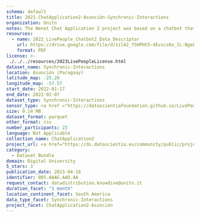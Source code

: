 ```yaml
---
schema: default
title: 2021-ChatApplication2-Asunción-Synchronic-Interactions
organization: Unitn
notes: The Wenet Chat Application 2 project was based on a chatbot that interacted with university students in Italy, Denmark, Paraguay, the United Kingdom, and Mongolia. It was conducted from December 2021 till early 2022 to verify the diversity among students based on social practices. This project builds on the Wenet Chat Application Pilot I project. It was a European Union WeNet Horizon 2020-funded project with the overall goal of developing a diversity-aware, machine-mediated paradigm for social interactions. Data was collected with a Telegram Chatbot called Ask4help and the i-Log Application. Some of the data collected included the respondent's career information (department, study course, study year,) and demographics (age, gender). Questions were sent on the Telegram App and user answers were recorded, the i-Log App recorded sensor data (such as location, accelerometer) from the user device. This data was collected in three phases, the first phase entailed interacting with the Telegram Chatbot, and sensor data was also collected during this phase. The second phase involved respondents answering a questionnaire, and in the third phase, they participated in a focus group to provide feedback.
resources:
  - name: 2022_LivePeople_Chatbot2_Data_Descriptor
    url: https://drive.google.com/file/d/1ilA2_f5HPHt5-4EvscsKo_lL-BgeFoF9/view?usp=sharing
    format: PDF
license: >-
 ./../../resources/2023LivePeopleLicense.html
dataset_name: Synchronic-Interactions
location: Asunción (Paraguay)
latitude_map: -25.26
longitude_map: -57.57
start_date: 2022-01-17
end_date: 2022-02-07
dataset_type: Synchronic-Interactions
sensor_type: <a href ="https://datascientiafoundation.github.io/LivePeople/datasets/2021-CH2-Asunci%C3%B3n-Questionnaire%20Exit%20Survey/">Exit survey </a>
size: 0.14 MB
dataset_format: parquet
other_format: csv
number_participants: 23
language: Not Applicable
collection_name: ChatApplication2
project_url: <a href="https://ds.datascientia.eu/community/public/projects/46939d63-b717-474c-9aa6-51773556248f">https://ds.datascientia.eu/community/public/projects/46939d63-b717-474c-9aa6-51773556248f</a>
category: 
  - Dataset Bundle
domain: Digital University
5_stars: 3
publication_date: 2023-04-18
identifier: 005.AAAG.AAD.AA
request_contact: datadistribution.knowdive@unitn.it
duration_facet: "1 month"
location_continent_facet: South America
data_type_facet: Synchronic-Interactions
project_facet: ChatApplication2-Asunción
---
```

